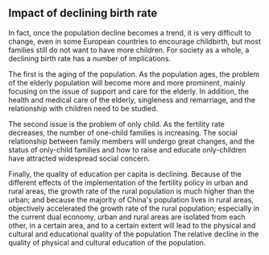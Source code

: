 ## Impact of declining birth rate

In fact, once the population decline becomes a trend, it is very difficult to change, even in some European countries to encourage childbirth, but most families still do not want to have more children. For society as a whole, a declining birth rate has a number of implications.

The first is the aging of the population. As the population ages, the problem of the elderly population will become more and more prominent, mainly focusing on the issue of support and care for the elderly. In addition, the health and medical care of the elderly, singleness and remarriage, and the relationship with children need to be studied.

The second issue is the problem of only child. As the fertility rate decreases, the number of one-child families is increasing. The social relationship between family members will undergo great changes, and the status of only-child families and how to raise and educate only-children have attracted widespread social concern.

Finally, the quality of education per capita is declining. Because of the different effects of the implementation of the fertility policy in urban and rural areas, the growth rate of the rural population is much higher than the urban; and because the majority of China's population lives in rural areas, objectively accelerated the growth rate of the rural population; especially in the current dual economy, urban and rural areas are isolated from each other, in a certain area, and to a certain extent will lead to the physical and cultural and educational quality of the population The relative decline in the quality of physical and cultural education of the population.
